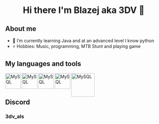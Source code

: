 <h1 align="center">Hi there I'm Blazej aka 3DV 👋</h1>


## About me
- 🌱 I’m currently learning Java and at an advanced level I know python
- ⚡ Hobbies: Music, programming, MTB Stunt and playing game

## My languages and tools
<img align="left" alt="MySQL" width="50px" src="https://upload.wikimedia.org/wikipedia/commons/thumb/9/9c/IntelliJ_IDEA_Icon.svg/1024px-IntelliJ_IDEA_Icon.svg.png" />
<img align="left" alt="MySQL" width="50px" src="https://cdn-icons-png.flaticon.com/512/25/25231.png" />
<img align="left" alt="MySQL" width="50px" src="https://cdn-icons-png.flaticon.com/512/226/226777.png" />
<img align="left" alt="MySQL" width="50px" src="https://upload.wikimedia.org/wikipedia/commons/thumb/9/9a/Visual_Studio_Code_1.35_icon.svg/1024px-Visual_Studio_Code_1.35_icon.svg.png" />
<img align="left" alt="MySQL" width="75px" src="https://cdn.discordapp.com/attachments/1169312630398271572/1177718917263798333/rsz_download-removebg-preview.png?ex=65738736&is=65611236&hm=73a9726bb4d61fc2a9fdd04d6ed8e53ce56d6118b03ab73896ff7d81c6a0e48e&" />
<br>
<br>
<br>

## Discord

### 3dv_als
